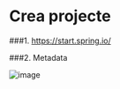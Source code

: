 # Crea projecte

###1. https://start.spring.io/

###2. Metadata

![image](https://github.com/user-attachments/assets/edd6a905-ce2e-4841-9a14-5d3be9ea115c)


```



```
